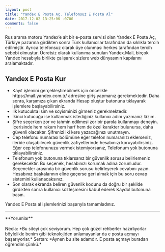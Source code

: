 ```yaml
---
layout: post
title: "Yandex E Posta Aç, Telefonsuz E Posta Al"
date: 2017-12-02 13:25:06 -0700
comments: false
---
```


Rus arama motoru Yandex’e ait bir e-posta servisi olan Yandex E Posta Aç, Türkiye pazarına girdikten sonra Türk kullanıcılar tarafından da sıklıkla tercih edilmiştir. Ayrıca telefonsuz olarak üye olunması herkes tarafından tercih sebebi olmuştur. Ücretsiz olarak kullanıma sunulan Yandex.Mail, birçok Yandex hesabıyla birlikte çalışarak sizlere web dünyasının kapılarını aralamaktadır.

<h2>Yandex E Posta Kur</h2>
<ul><li>Kayıt işlemini gerçekleştirebilmek için öncelikle https://mail.yandex.com.tr/ adresine giriş yapmanız gerekmektedir. Daha sonra, karşımıza çıkan ekranda Hesap oluştur butonuna tıklayarak işlemlere başlayabilirsiniz.</li>
<li>İlk kutucukta isim ve soyisminizi girmeniz gerekmektedir.</li>
<li>İkinci kutucuğa ise kullanmak istediğiniz kullanıcı adını yazmanız lâzım.</li>
<li>Şifre seçerken zor ve tahmin edilmesi zor bir parola kullanmayı deneyin. İçerisinde hem rakam hem harf hem de özel karakter bulunursa, daha güvenli olacaktır. Şifrenizi iki kere yazacağınızı unutmayın.</li>
<li>Cep telefonu numarası bölümüne eğer telefon numaranızı eklerseniz, ileride oluşabilecek güvenlik zafiyetlerinde hesabınızı koruyabilirsiniz. Eğer cep telefonunuzu vermek istemiyorsanız, Telefonum yok butonuna tıklayabilirsiniz.</li>
<li>Telefonum yok butonuna tıklarsanız bir güvenlik sorusu belirlemeniz gerekecektir. Bu seçenek, hesabınızı korumak adına zorunludur. Seçenekler arasında bir güvenlik sorusu belirleyerek cevabını yazın. Hesabınız başkalarının eline geçerse geri almak için bu soru cevap sistemini kullanacaksınız.</li>
<li>Son olarak ekranda beliren güvenlik kodunu da doğru bir şekilde girdikten sonra kullanıcı sözleşmesini kabul ederek Kaydol butonuna basın.</li></ul>

Yandex E Posta al işlemlerinizi başarıyla tamamladınız.

<hr>
**Yorumlar**<br/><br/>
Necla: *Bu siteyi çok seviyorum. Hep çok güzel rehberler hazırlıyorlar böylelikle benim gibi teknolojiden anlamayanlar da e posta açmayı başarıyorlar.*
Sertan: *Aynen bu site adamdır. E posta açmayı buradan öğrendim çünkü.*
